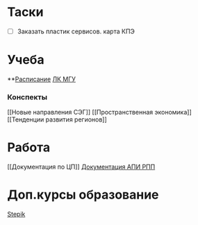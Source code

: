 # Таски
- [ ] Заказать пластик
сервисов. карта КПЭ
# Учеба
**[Расписание](https://docs.google.com/spreadsheets/d/1GPYg4mkvwLvxoZ_t_ZkbhPSTXre89w-QZiFaaBr1V64/edit#gid=468001162) 
[ЛК МГУ](https://lk.msu.ru/cabinet/index)

### Конспекты
[[Новые направления СЭГ]]
[[Пространственная экономика]]
[[Тенденции развития регионов]]

# Работа
[[Документация по ЦП]]
[Документация АПИ РПП](https://rpp.mos.ru/services/api/documentation/)

# Доп.курсы образование
[Stepik](https://stepik.org)
